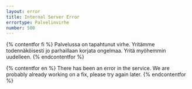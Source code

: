 ```yaml
---
layout: error
title: Internal Server Error
errortype: Palvelinvirhe
number: 500
---
```


{% contentfor fi %}
Palvelussa on tapahtunut virhe. Yritämme todennäköisesti jo parhaillaan korjata ongelmaa. Yritä myöhemmin uudelleen.
{% endcontentfor %}

{% contentfor en %}
There has been an error in the service. We are probably already working on a fix, please try again later.
{% endcontentfor %}
